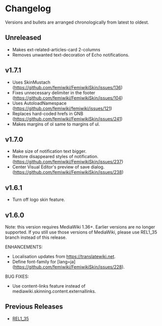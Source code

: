 # Changelog

Versions and bullets are arranged chronologically from latest to oldest.

## Unreleased

- Makes ext-related-articles-card 2-columns
- Removes unwanted text-decoration of Echo notifications.

## v1.7.1

- Uses SkinMustach (https://github.com/femiwiki/FemiwikiSkin/issues/136)
- Fixes unnecessary delimiter in the footer (https://github.com/femiwiki/FemiwikiSkin/issues/104)
- Uses AutoloadNamespace (https://github.com/femiwiki/femiwiki/issues/121)
- Replaces hard-coded hrefs in GNB (https://github.com/femiwiki/FemiwikiSkin/issues/241)
- Makes margins of ol same to margins of ul.

## v1.7.0

- Make size of notification text bigger.
- Restore disappeared styles of notification. (https://github.com/femiwiki/FemiwikiSkin/issues/237)
- Center Visual Editor's preview of save dialog. (https://github.com/femiwiki/FemiwikiSkin/issues/238)

## v1.6.1

- Turn off logo skin feature.

## v1.6.0

Note: this version requires MediaWiki 1.36+. Earlier versions are no longer supported.
If you still use those versions of MediaWiki, please use REL1_35 branch instead of this release.

ENHANCEMENTS:

- Localisation updates from https://translatewiki.net.
- Define font-family for [lang=ja] (https://github.com/femiwiki/FemiwikiSkin/issues/228).

BUG FIXES:

- Use content-links feature instead of mediawiki.skinning.content.externallinks.

## Previous Releases

- [REL1_35](https://github.com/femiwiki/FemiwikiSkin/blob/REL1_35/CHANGELOG.md)

